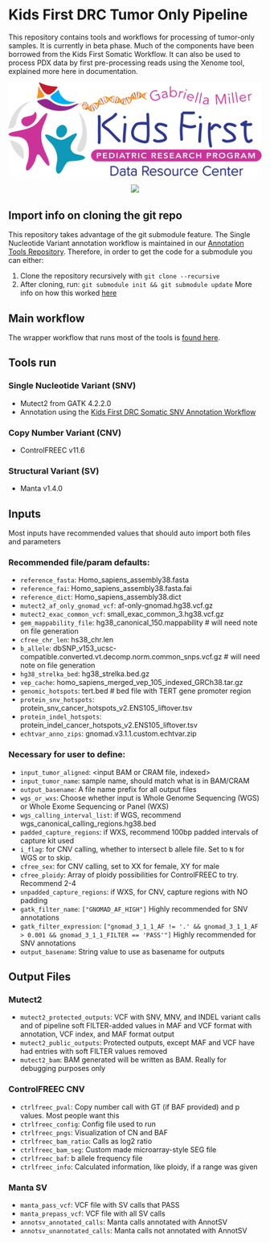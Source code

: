 # Kids First DRC Tumor Only Pipeline

This repository contains tools and workflows for processing of tumor-only samples.
It is currently in beta phase.
Much of the components have been borrowed from the Kids First Somatic Workflow.
It can also be used to process PDX data by first pre-processing reads using the Xenome tool, explained more here in documentation.

<p align="center">
  <img src="docs/kids_first_logo.svg" alt="Kids First repository logo" width="660px" />
</p>
<p align="center">
  <a href="https://github.com/kids-first/kf-tumor-workflow/blob/main/LICENSE"><img src="https://img.shields.io/github/license/kids-first/kf-tumor-workflow.svg?style=for-the-badge"></a>
</p>

## Import info on cloning the git repo
This repository takes advantage of the git submodule feature.
The Single Nucleotide Variant annotation workflow is maintained in our [Annotation Tools Repository](https://github.com/kids-first/kf-annotation-tools).
Therefore, in order to get the code for a submodule you can either:
1. Clone the repository recursively with `git clone --recursive`
2. After cloning, run: `git submodule init && git submodule update`
More info on how this worked [here](https://git-scm.com/book/en/v2/Git-Tools-Submodules)

## Main workflow
The wrapper workflow that runs most of the tools is [found here](./workflows/kfdrc_tumor_only_dna_wf.cwl).

## Tools run
### Single Nucleotide Variant (SNV)
 - Mutect2 from GATK 4.2.2.0
 - Annotation using the [Kids First DRC Somatic SNV Annotation Workflow](https://github.com/kids-first/kf-annotation-tools/blob/master/workflows/kfdrc-somatic-snv-annot-workflow.cwl)
### Copy Number Variant (CNV)
 - ControlFREEC v11.6
### Structural Variant (SV)
 - Manta v1.4.0

## Inputs
Most inputs have recommended values that should auto import both files and parameters
### Recommended file/param defaults:
 - `reference_fasta`: Homo_sapiens_assembly38.fasta
 - `reference_fai`: Homo_sapiens_assembly38.fasta.fai
 - `reference_dict`: Homo_sapiens_assembly38.dict
 - `mutect2_af_only_gnomad_vcf`: af-only-gnomad.hg38.vcf.gz
 - `mutect2_exac_common_vcf`: small_exac_common_3.hg38.vcf.gz
 - `gem_mappability_file`: hg38_canonical_150.mappability # will need note on file generation
 - `cfree_chr_len`: hs38_chr.len
 - `b_allele`: dbSNP_v153_ucsc-compatible.converted.vt.decomp.norm.common_snps.vcf.gz # will need note on file generation
 - `hg38_strelka_bed`: hg38_strelka.bed.gz
 - `vep_cache`: homo_sapiens_merged_vep_105_indexed_GRCh38.tar.gz
 - `genomic_hotspots`: tert.bed # bed file with TERT gene promoter region
 - `protein_snv_hotspots`: protein_snv_cancer_hotspots_v2.ENS105_liftover.tsv
 - `protein_indel_hotspots`: protein_indel_cancer_hotspots_v2.ENS105_liftover.tsv
 - `echtvar_anno_zips`: gnomad.v3.1.1.custom.echtvar.zip
### Necessary for user to define:
 - `input_tumor_aligned`: <input BAM or CRAM file, indexed>
 - `input_tumor_name`: sample name, should match what is in BAM/CRAM
 - `output_basename`: A file name prefix for all output files
 - `wgs_or_wxs`: Choose whether input is Whole Genome Sequencing (WGS) or Whole Exome Sequencing or Panel (WXS)
 - `wgs_calling_interval_list`: if WGS, recommend wgs_canonical_calling_regions.hg38.bed
 - `padded_capture_regions`: if WXS, recommend 100bp padded intervals of capture kit used
 - `i_flag`: for CNV calling, whether to intersect b allele file. Set to `N` for WGS or to skip.
 - `cfree_sex`: for CNV calling, set to XX for female, XY for male
 - `cfree_ploidy`: Array of ploidy possibilities for ControlFREEC to try. Recommend 2-4
 - `unpadded_capture_regions`: if WXS, for CNV, capture regions with NO padding
 - `gatk_filter_name`: `["GNOMAD_AF_HIGH"]` Highly recommended for SNV annotations
 - `gatk_filter_expression`: `["gnomad_3_1_1_AF != '.' && gnomad_3_1_1_AF > 0.001 && gnomad_3_1_1_FILTER == 'PASS'"]` Highly recommended for SNV annotations
 - `output_basename`: String value to use as basename for outputs

## Output Files
### Mutect2
 - `mutect2_protected_outputs`: VCF with SNV, MNV, and INDEL variant calls and of pipeline soft FILTER-added values in MAF and  VCF format with annotation, VCF index, and MAF format output
 - `mutect2_public_outputs`: Protected outputs, except MAF and VCF have had entries with soft FILTER values removed
 - `mutect2_bam`: BAM generated will be written as BAM. Really for debugging purposes only
### ControlFREEC CNV
 - `ctrlfreec_pval`: Copy number call with GT (if BAF provided) and p values. Most people want this
 - `ctrlfreec_config`: Config file used to run
 - `ctrlfreec_pngs`: Visualization of CN and BAF
 - `ctrlfreec_bam_ratio`: Calls as log2 ratio
 - `ctrlfreec_bam_seg`: Custom made microarray-style SEG file
 - `ctrlfreec_baf`: b allele frequency file
 - `ctrlfreec_info`: Calculated information, like ploidy, if a range was given 
### Manta SV
 - `manta_pass_vcf`: VCF file with SV calls that PASS
 - `manta_prepass_vcf`: VCF file with all SV calls
 - `annotsv_annotated_calls`: Manta calls annotated with AnnotSV
 - `annotsv_unannotated_calls`: Manta calls not annotated with AnnotSV
